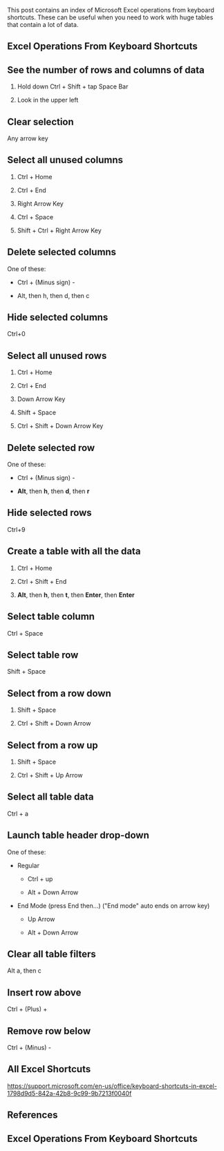 This post contains an index of Microsoft Excel operations from keyboard shortcuts. These can be useful when you need to work with huge tables that contain a lot of data.

## Excel Operations From Keyboard Shortcuts

## See the number of rows and columns of data

1.  Hold down Ctrl + Shift + tap Space Bar
    
2.  Look in the upper left
    
## Clear selection

Any arrow key

## Select all unused columns

1.  Ctrl + Home
    
2.  Ctrl + End
    
3.  Right Arrow Key
    
4.  Ctrl + Space
    
5.  Shift + Ctrl + Right Arrow Key

## Delete selected columns

One of these:

-   Ctrl + (Minus sign) -
    
-   Alt, then h, then d, then c

## Hide selected columns

Ctrl+0

## Select all unused rows

1.  Ctrl + Home
    
2.  Ctrl + End
    
3.  Down Arrow Key
    
4.  Shift + Space
    
5.  Ctrl + Shift + Down Arrow Key

## Delete selected row

One of these:

-   Ctrl + (Minus sign) -
    
-   **Alt**, then **h**, then **d**, then **r**

## Hide selected rows

Ctrl+9

## Create a table with all the data

1.  Ctrl + Home
    
2.  Ctrl + Shift + End
    
3.  **Alt**, then **h**, then **t**, then **Enter**, then **Enter**

## Select table column

Ctrl + Space


## Select table row

Shift + Space

## Select from a row down

1.  Shift + Space
    
2.  Ctrl + Shift + Down Arrow

## Select from a row up

1.  Shift + Space
    
2.  Ctrl + Shift + Up Arrow

## Select all table data

Ctrl + a

## Launch table header drop-down

One of these:

-   Regular
    
    -   Ctrl + up
        
    -   Alt + Down Arrow
    
-   End Mode (press End then...) ("End mode" auto ends on arrow key)
    
    -   Up Arrow
        
    -   Alt + Down Arrow

## Clear all table filters

Alt a, then c

## Insert row above

Ctrl + (Plus) +

## Remove row below

Ctrl + (Minus) -

## All Excel Shortcuts
https://support.microsoft.com/en-us/office/keyboard-shortcuts-in-excel-1798d9d5-842a-42b8-9c99-9b7213f0040f


## References

## Excel Operations From Keyboard Shortcuts